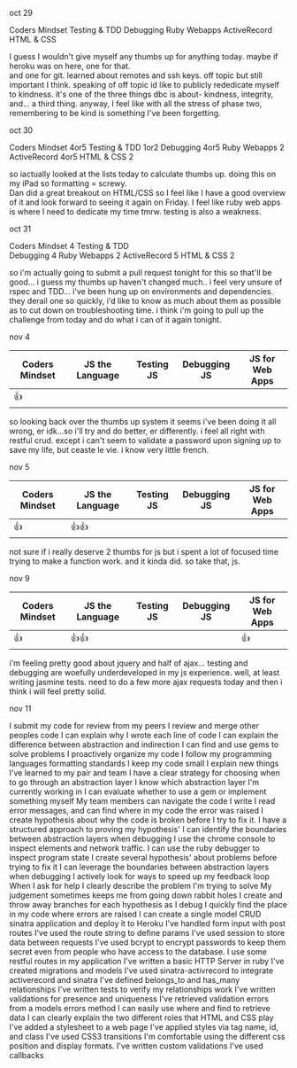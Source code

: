oct 29

Coders Mindset	Testing & TDD	Debugging	Ruby Webapps	ActiveRecord	HTML & CSS
                
I guess I wouldn't give myself any thumbs up for anything today.  maybe if heroku was on here, one for that.  
and one for git.  learned about remotes and ssh keys.  off topic but still important I think.  speaking of off topic 
id like to publicly rededicate myself to kindness.  it's one of the three things dbc is about- kindness, integrity, 
and... a third thing.  anyway, I feel like with all the stress of phase two, remembering to be kind is something I've 
been forgetting.

oct 30

Coders Mindset	4or5
Testing & TDD	1or2
Debugging	4or5
Ruby Webapps	2
ActiveRecord	4or5
HTML & CSS      2

so iactually looked at the lists today to calculate thumbs up.  doing this on my iPad so formatting = screwy.  
Dan did a great breakout on HTML/CSS so I feel like I have a good overview of it and look forward to seeing it again 
on Friday.  I feel like ruby web apps is where I need to dedicate my time tmrw.  testing is also a weakness.  

oct 31

Coders Mindset	4
Testing & TDD	
Debugging	4
Ruby Webapps	2
ActiveRecord	5
HTML & CSS      2

so i'm actually going to submit a pull request tonight for this so that'll be good... i guess my thumbs up haven't changed
much..  i feel very unsure of rspec and TDD... i've been hung up on environments and dependencies.  they derail one so
quickly, i'd like to know as much about them as possible as to cut down on troubleshooting time.  i think i'm going to pull
up the challenge from today and do what i can of it again tonight.  


nov 4

| Coders Mindset | JS the Language | Testing JS | Debugging JS | JS for Web Apps |
| -------------- | --------------- | ---------- | ------------ | --------------- |
|      :+1:      |                 |            |              |                 |

so looking back over the thumbs up system it seems i've been doing it all wrong, er idk...so i'll try and do better, er 
differently.  i feel all right with restful crud.  except i can't seem to validate a password upon signing up to
save my life, but ceaste le vie.  i know very little french.   

nov 5

| Coders Mindset | JS the Language | Testing JS | Debugging JS | JS for Web Apps |
| -------------- | --------------- | ---------- | ------------ | --------------- |
|      :+1:      |     :+1::+1:    |            |              |                 |

not sure if i really deserve 2 thumbs for js but i spent a lot of focused time trying to make a function work.  and it
kinda did.  so take that, js.

nov 9

| Coders Mindset | JS the Language | Testing JS | Debugging JS | JS for Web Apps |
| -------------- | --------------- | ---------- | ------------ | --------------- |
|      :+1:      |     :+1::+1:    |            |              |        :+1:     |

i'm feeling pretty good about jquery and half of ajax... testing and debugging are woefully underdeveloped in my js
experience.  well, at least writing jasmine tests.  need to do a few more ajax requests today and then i think i will
feel pretty solid.

nov 11

I submit my code for review from my peers
I review and merge other peoples code
I can explain why I wrote each line of code
I can explain the difference between abstraction and indirection
I can find and use gems to solve problems
I proactively organize my code
I follow my programming languages formatting standards
I keep my code small
I explain new things I've learned to my pair and team
I have a clear strategy for choosing when to go through an abstraction layer
I know which abstraction layer I'm currently working in
I can evaluate whether to use a gem or implement something myself
My team members can navigate the code I write
I read error messages, and can find where in my code the error was raised
I create hypothesis about why the code is broken before I try to fix it.
I have a structured approach to proving my hypothesis'
I can identify the boundaries between abstraction layers when debugging
I use the chrome console to inspect elements and network traffic.
I can use the ruby debugger to inspect program state
I create several hypothesis' about problems before trying to fix it
I can leverage the boundaries between abstraction layers when debugging
I actively look for ways to speed up my feedback loop
When I ask for help I clearly describe the problem I'm trying to solve
My judgement sometimes keeps me from going down rabbit holes
I create and throw away branches for each hypothesis as I debug
I quickly find the place in my code where errors are raised
I can create a single model CRUD sinatra application and deploy it to Heroku
I've handled form input with post routes
I've used the route string to define params
I've used session to store data between requests
I've used bcrypt to encrypt passwords to keep them secret even from people who have access to the database.
I use some restful routes in my application
I've written a basic HTTP Server in ruby
I've created migrations and models
I've used sinatra-activrecord to integrate activerecord and sinatra
I've defined belongs_to and has_many relationships
I've written tests to verify my relationships work
I've written validations for presence and uniqueness
I've retrieved validation errors from a models errors method
I can easily use where and find to retrieve data
I can clearly explain the two different roles that HTML and CSS play
I've added a stylesheet to a web page
I've applied styles via tag name, id, and class
I've used CSS3 transitions
I'm comfortable using the different css position and display formats.
I've written custom validations
I've used callbacks

